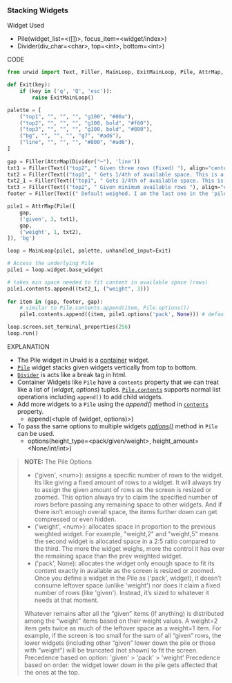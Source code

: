 ### Stacking Widgets

Widget Used
- Pile(widget_list=\<([])>, focus_item=<widget/index>)
- Divider(div_char=\<char>, top=\<int>, bottom=\<int>)

CODE
```py
from urwid import Text, Filler, MainLoop, ExitMainLoop, Pile, AttrMap, Divider

def Exit(key):
    if (key in ('q', 'Q', 'esc')):
        raise ExitMainLoop()

palette = [
    ("top1", "", "", "", "g100", "#00a"),
    ("top2", "", "", "", "g100, bold", "#f60"),
    ("top3", "", "", "", "g100, bold", "#800"),
    ("bg", "", "", "", "g7", "#ad6"),
    ("line", "", "", "", "#800", "#ad6"),
]
 
gap = Filler(AttrMap(Divider("─"), 'line'))
txt1 = Filler(Text(("top2", " Given three rows (Fixed) "), align="center"))
txt2 = Filler(Text(("top1", " Gets 1/4th of available space. This is a pretty looong text written by me "), align="center"))
txt2_1 = Filler(Text(("top1", " Gets 3/4th of available space. This is a pretty looong text written by me. "), align="center"))
txt3 = Filler(Text(("top2", " Given minimum available rows "), align="center"))
footer = Filler(Text((" Default weighed. I am the last one in the 'pile' "), align="center"))

pile1 = AttrMap(Pile([
    gap,
    ('given', 3, txt1),
    gap,
    ('weight', 1, txt2),
]), 'bg')

loop = MainLoop(pile1, palette, unhandled_input=Exit)

# Access the underlying Pile
pile1 = loop.widget.base_widget

# takes min space needed to fit content in available space (rows)
pile1.contents.append((txt2_1, ("weight", 3)))
  
for item in (gap, footer, gap):
    # similar to Pile.contents.append(item, Pile.options())
    pile1.contents.append((item, pile1.options('pack', None))) # default: ('weight', 1)

loop.screen.set_terminal_properties(256)
loop.run()
```

EXPLANATION
- The Pile widget in Urwid is a [container](https://urwid.org/manual/widgets.html#container-widgets) widget. 
- [`Pile`](https://urwid.org/reference/widget.html#urwid.Pile) widget stacks given widgets vertically from top to bottom.
- [`Divider`](https://urwid.org/reference/widget.html#urwid.Divider) is acts like a break tag in html.
- Container Widgets like `Pile` have a `contents` property that we can treat like a list of (_widget_, _options_) tuples. [`Pile.contents`](https://urwid.org/reference/widget.html#urwid.Pile.contents "urwid.Pile.contents") supports normal list operations including `append()` to add child widgets.
- Add more widgets to a `Pile` using the *append()* method in [`contents`](https://urwid.org/reference/widget.html#urwid.Pile.contents) property.
	- append(\<tuple of (widget, options)>)
- To pass the same options to multiple widgets [*options()*](https://urwid.org/reference/widget.html#urwid.Pile.options) method in `Pile` can be used.
	- options(height_type=\<pack/given/weight>, height_amount=<None/int/int>)

> **NOTE:**
>  The Pile Options
>  - ('given', \<num>): assigns a specific number of rows to the widget. Its like giving a fixed amount of rows to a widget. It will always try to assign the given amount of rows as the screen is resized or zoomed. This option always try to claim the specified number of rows before passing any remaining space to other widgets. And if there isn’t enough overall space, the items further down can get compressed or even hidden.
>  - ('weight', \<num>): allocates space in proportion to the previous weighted widget. For example, "weight,2" and "weight,5" means the second widget is allocated space in a 2:5 ratio compared to the third. The more the widget weighs, more the control it has over the remaining space than the prev weighted widget.
>  - ('pack', None): allocates the widget only enough space to fit its content exactly in available as the screen is resized or zoomed. Once you define a widget in the Pile as ('pack', widget), it doesn’t consume leftover space (unlike 'weight') nor does it claim a fixed number of rows (like 'given'). Instead, it’s sized to whatever it needs at that moment.
>
> Whatever remains after all the “given” items (if anything) is distributed among the “weight” items based on their weight values. A weight=2 item gets twice as much of the leftover space as a weight=1 item.
> For example, if the screen is too small for the sum of all “given” rows, the lower widgets (including other “given” lower down the pile or those with “weight”) will be truncated (not shown) to fit the screen.
> Precedence based on option: 'given' > 'pack' > 'weight'
> Precedence based on order: the widget lower down in the pile gets affected that the ones at the top.